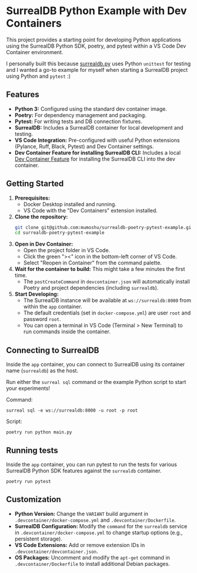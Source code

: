 # SurrealDB Python Example with Dev Containers

This project provides a starting point for developing Python applications using the SurrealDB Python SDK, poetry, and pytest within a VS Code Dev Container environment.

I personally built this because [surrealdb.py](https://github.com/surrealdb/surrealdb.py) uses Python `unittest` for testing and I wanted
a go-to example for myself when starting a SurrealDB project using Python and `pytest` :)

## Features

*   **Python 3:** Configured using the standard dev container image.
*   **Poetry:** For dependency management and packaging.
*   **Pytest:** For writing tests and DB connection fixtures.
*   **SurrealDB:** Includes a SurrealDB container for local development and testing.
*   **VS Code Integration:** Pre-configured with useful Python extensions (Pylance, Ruff, Black, Pytest) and Dev Container settings.
*   **Dev Container Feature for installing SurrealDB CLI:** Includes a local [Dev Container Feature](https://containers.dev/implementors/features/) for installing the SurrealDB CLI into the dev container.

## Getting Started

1.  **Prerequisites:**
    *   Docker Desktop installed and running.
    *   VS Code with the "Dev Containers" extension installed.
2.  **Clone the repository:**
    ```bash
    git clone git@github.com:mumoshu/surrealdb-poetry-pytest-example.git
    cd surrealdb-poetry-pytest-example
    ```
3.  **Open in Dev Container:**
    *   Open the project folder in VS Code.
    *   Click the green "><" icon in the bottom-left corner of VS Code.
    *   Select "Reopen in Container" from the command palette.
4.  **Wait for the container to build:** This might take a few minutes the first time.
    *   The `postCreateCommand` in `devcontainer.json` will automatically install Poetry and project dependencies (including `surrealdb`).
5.  **Start Developing:**
    *   The SurrealDB instance will be available at `ws://surrealdb:8000` from within the `app` container.
    *   The default credentials (set in `docker-compose.yml`) are user `root` and password `root`.
    *   You can open a terminal in VS Code (Terminal > New Terminal) to run commands inside the container.

## Connecting to SurrealDB

Inside the `app` container, you can connect to SurrealDB using its container name (`surrealdb`) as the host.

Run either the `surreal sql` command or the example Python script to start your experiments!

Command:

```shell
surreal sql -e ws://surrealdb:8000 -u root -p root
```

Script:

```shell
poetry run python main.py
```

## Running tests

Inside the `app` container, you can run pytest to run the tests for various SurrealDB Python SDK features against the `surrealdb` container.

```shell
poetry run pytest
```

## Customization

*   **Python Version:** Change the `VARIANT` build argument in `.devcontainer/docker-compose.yml` and `.devcontainer/Dockerfile`.
*   **SurrealDB Configuration:** Modify the `command` for the `surrealdb` service in `.devcontainer/docker-compose.yml` to change startup options (e.g., persistent storage).
*   **VS Code Extensions:** Add or remove extension IDs in `.devcontainer/devcontainer.json`.
*   **OS Packages:** Uncomment and modify the `apt-get` command in `.devcontainer/Dockerfile` to install additional Debian packages.
